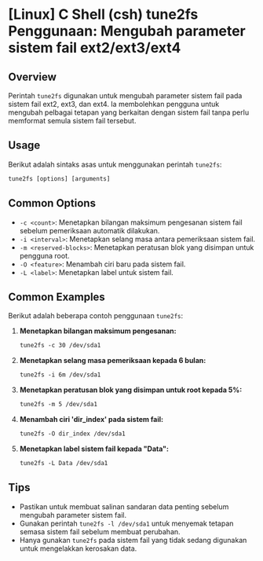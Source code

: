 # [Linux] C Shell (csh) tune2fs Penggunaan: Mengubah parameter sistem fail ext2/ext3/ext4

## Overview
Perintah `tune2fs` digunakan untuk mengubah parameter sistem fail pada sistem fail ext2, ext3, dan ext4. Ia membolehkan pengguna untuk mengubah pelbagai tetapan yang berkaitan dengan sistem fail tanpa perlu memformat semula sistem fail tersebut.

## Usage
Berikut adalah sintaks asas untuk menggunakan perintah `tune2fs`:

```csh
tune2fs [options] [arguments]
```

## Common Options
- `-c <count>`: Menetapkan bilangan maksimum pengesanan sistem fail sebelum pemeriksaan automatik dilakukan.
- `-i <interval>`: Menetapkan selang masa antara pemeriksaan sistem fail.
- `-m <reserved-blocks>`: Menetapkan peratusan blok yang disimpan untuk pengguna root.
- `-O <feature>`: Menambah ciri baru pada sistem fail.
- `-L <label>`: Menetapkan label untuk sistem fail.

## Common Examples
Berikut adalah beberapa contoh penggunaan `tune2fs`:

1. **Menetapkan bilangan maksimum pengesanan:**
   ```csh
   tune2fs -c 30 /dev/sda1
   ```

2. **Menetapkan selang masa pemeriksaan kepada 6 bulan:**
   ```csh
   tune2fs -i 6m /dev/sda1
   ```

3. **Menetapkan peratusan blok yang disimpan untuk root kepada 5%:**
   ```csh
   tune2fs -m 5 /dev/sda1
   ```

4. **Menambah ciri 'dir_index' pada sistem fail:**
   ```csh
   tune2fs -O dir_index /dev/sda1
   ```

5. **Menetapkan label sistem fail kepada "Data":**
   ```csh
   tune2fs -L Data /dev/sda1
   ```

## Tips
- Pastikan untuk membuat salinan sandaran data penting sebelum mengubah parameter sistem fail.
- Gunakan perintah `tune2fs -l /dev/sda1` untuk menyemak tetapan semasa sistem fail sebelum membuat perubahan.
- Hanya gunakan `tune2fs` pada sistem fail yang tidak sedang digunakan untuk mengelakkan kerosakan data.